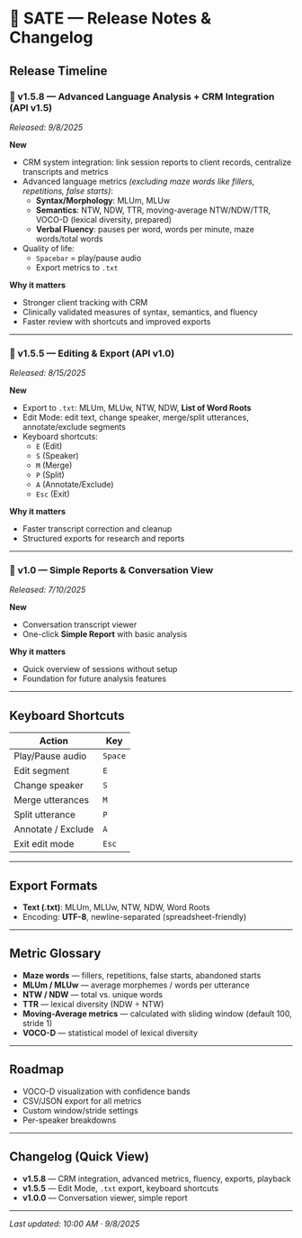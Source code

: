 # 🚀 SATE — Release Notes & Changelog

## Release Timeline

### 🔹 v1.5.8 — Advanced Language Analysis + CRM Integration (API v1.5)  
_Released: 9/8/2025_

**New**
- CRM system integration: link session reports to client records, centralize transcripts and metrics  
- Advanced language metrics *(excluding maze words like fillers, repetitions, false starts)*:  
  - **Syntax/Morphology**: MLUm, MLUw  
  - **Semantics**: NTW, NDW, TTR, moving-average NTW/NDW/TTR, VOCO-D (lexical diversity, prepared)  
  - **Verbal Fluency**: pauses per word, words per minute, maze words/total words  
- Quality of life:  
  - `Spacebar` = play/pause audio  
  - Export metrics to `.txt`  

**Why it matters**
- Stronger client tracking with CRM  
- Clinically validated measures of syntax, semantics, and fluency  
- Faster review with shortcuts and improved exports

---

### 🔹 v1.5.5 — Editing & Export (API v1.0)  
_Released: 8/15/2025_

**New**
- Export to `.txt`: MLUm, MLUw, NTW, NDW, **List of Word Roots**  
- Edit Mode: edit text, change speaker, merge/split utterances, annotate/exclude segments  
- Keyboard shortcuts:  
  - `E` (Edit)  
  - `S` (Speaker)  
  - `M` (Merge)  
  - `P` (Split)  
  - `A` (Annotate/Exclude)  
  - `Esc` (Exit)  

**Why it matters**
- Faster transcript correction and cleanup  
- Structured exports for research and reports

---

### 🔹 v1.0 — Simple Reports & Conversation View  
_Released: 7/10/2025_

**New**
- Conversation transcript viewer  
- One-click **Simple Report** with basic analysis  

**Why it matters**
- Quick overview of sessions without setup  
- Foundation for future analysis features

---

## Keyboard Shortcuts

| Action                 | Key      |
|------------------------|----------|
| Play/Pause audio       | `Space`  |
| Edit segment           | `E`      |
| Change speaker         | `S`      |
| Merge utterances       | `M`      |
| Split utterance        | `P`      |
| Annotate / Exclude     | `A`      |
| Exit edit mode         | `Esc`    |

---

## Export Formats

- **Text (.txt)**: MLUm, MLUw, NTW, NDW, Word Roots  
- Encoding: **UTF-8**, newline-separated (spreadsheet-friendly)

---

## Metric Glossary

- **Maze words** — fillers, repetitions, false starts, abandoned starts  
- **MLUm / MLUw** — average morphemes / words per utterance  
- **NTW / NDW** — total vs. unique words  
- **TTR** — lexical diversity (NDW ÷ NTW)  
- **Moving-Average metrics** — calculated with sliding window (default 100, stride 1)  
- **VOCO-D** — statistical model of lexical diversity  

---

## Roadmap

- VOCO-D visualization with confidence bands  
- CSV/JSON export for all metrics  
- Custom window/stride settings  
- Per-speaker breakdowns

---

## Changelog (Quick View)

- **v1.5.8** — CRM integration, advanced metrics, fluency, exports, playback  
- **v1.5.5** — Edit Mode, `.txt` export, keyboard shortcuts  
- **v1.0.0** — Conversation viewer, simple report

---

_Last updated: 10:00 AM · 9/8/2025_
